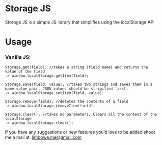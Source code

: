 # Storage JS
Storage JS is a simple JS library that simplifies using the localStorage API

# Usage

### Vanilla JS:

```
Storage.get(field); //takes a string (field name) and returns the value of the field
-> window.localStorage.getItem(field); 

Storage.save(field, value); //takes two strings and saves them in a name-value pair. JSON values should be strigified first.
-> window.localStorage.setItem(field, value);

Storage.remove(field); //deletes the contents of a field
-> window.localStorage.removeItem(field);

Storage.clear(); //takes no parameters. Clears all the content of the localStorage
-> window.localStorage.clear();
```
 
 If you have any suggestions or new features you'd love to be added shoot me a mail at: limbowe.me@gmail.com
